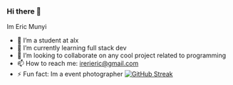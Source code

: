 ### Hi there 👋
Im Eric Munyi
- 🔭 I’m a student at alx
- 🌱 I’m currently learning full stack dev
- 👯 I’m looking to collaborate on any cool project related to programming
- 📫 How to reach me: irerieric@gmail.com
- ⚡ Fun fact: Im a event photographer
[![GitHub Streak](https://streak-stats.demolab.com/?user=juicecola)](https://git.io/streak-stats)
